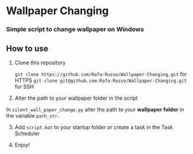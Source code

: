 # Wallpaper Changing
### Simple script to change wallpaper on Windows

## How to use
1. Clone this repository


    `git clone https://github.com/Rafa-Russo/Wallpaper-Changing.git` for HTTPS
    `git clone git@github.com:Rafa-Russo/Wallpaper-Changing.git` for SSH
2. Alter the path to your wallpaper folder in the script

In `silent_wall_paper_change.py` alter the path to your **wallpaper folder** in the variable `path_str`.

3. Add `script.bat` to your startup folder or create a task in the Task Scheduler

4. Enjoy!
